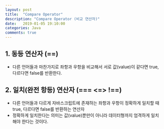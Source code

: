 ```yaml
---
layout: post
title:  "Compare Operator"
description: "Compare Operator (비교 연산자)"
date:   2019-01-05 19:10:00
categories: Java
comments: true
---
```

## 1. 동등 연산자 (==)
- 다른 언어들과 마찬가지로 좌항과 우항을 비교해서 서로 값(value)이 같다면 true, 다르다면 false를 반환한다.

## 2. 일치(완전 항등) 연산자 (=== <=> !==)
- 다른 언어들과 다르게 자바스크립트에 존재하는 좌항과 우항이 정확하게 일치할 때 true, 다르다면 false를 반환하는 연산자
- 정확하게 일치한다는 의미는 값(value)뿐만이 아니라 데이터형까지 엄격하게 일치해야 한다는 것이다.